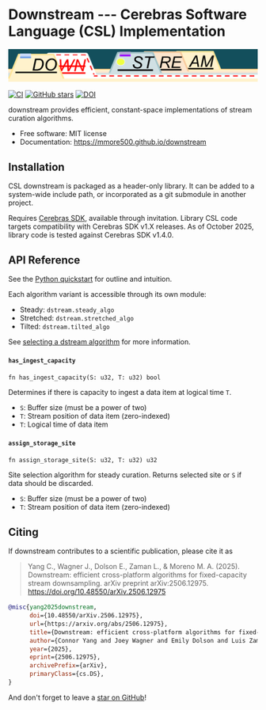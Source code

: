 # Downstream --- Cerebras Software Language (CSL) Implementation

![downstream wordmark](https://raw.githubusercontent.com/mmore500/downstream/master/docs/assets/downstream-wordmark.png)

[![CI](https://github.com/mmore500/downstream/actions/workflows/csl-ci.yaml/badge.svg?branch=csl)](https://github.com/mmore500/downstream/actions/workflows/csl-ci.yaml?query=branch:csl)
[![GitHub stars](https://img.shields.io/github/stars/mmore500/downstream.svg?style=flat-square&logo=github&label=Stars&logoColor=white)](https://github.com/mmore500/downstream)
[![DOI](https://zenodo.org/badge/776865597.svg)](https://zenodo.org/doi/10.5281/zenodo.10866541)

downstream provides efficient, constant-space implementations of stream curation algorithms.

-   Free software: MIT license
-   Documentation: <https://mmore500.github.io/downstream>

## Installation

CSL downstream is packaged as a header-only library.
It can be added to a system-wide include path, or incorporated as a git submodule in another project.

Requires [Cerebras SDK](https://www.cerebras.net/developers/sdk-request/), available through invitation.
Library CSL code targets compatibility with Cerebras SDK v1.X releases.
As of October 2025, library code is tested against Cerebras SDK v1.4.0.

## API Reference

See the [Python quickstart](https://mmore500.github.io/downstream/quickstart) for outline and intuition.

Each algorithm variant is accessible through its own module:

* Steady: `dstream.steady_algo`
* Stretched: `dstream.stretched_algo`
* Tilted: `dstream.tilted_algo`

See [selecting a dstream algorithm](https://mmore500.github.io/downstream/algorithm) for more information.

#### `has_ingest_capacity`
```csl
fn has_ingest_capacity(S: u32, T: u32) bool
```
Determines if there is capacity to ingest a data item at logical time `T`.

* `S`: Buffer size (must be a power of two)
* `T`: Stream position of data item (zero-indexed)
* `T`: Logical time of data item

#### `assign_storage_site`
```csl
fn assign_storage_site(S: u32, T: u32) u32
```
Site selection algorithm for steady curation.
Returns selected site or `S` if data should be discarded.

* `S`: Buffer size (must be a power of two)
* `T`: Stream position of data item (zero-indexed)
## Citing

If downstream contributes to a scientific publication, please cite it as

> Yang C., Wagner J., Dolson E., Zaman L., & Moreno M. A. (2025). Downstream: efficient cross-platform algorithms for fixed-capacity stream downsampling. arXiv preprint arXiv:2506.12975. https://doi.org/10.48550/arXiv.2506.12975

```bibtex
@misc{yang2025downstream,
      doi={10.48550/arXiv.2506.12975},
      url={https://arxiv.org/abs/2506.12975},
      title={Downstream: efficient cross-platform algorithms for fixed-capacity stream downsampling},
      author={Connor Yang and Joey Wagner and Emily Dolson and Luis Zaman and Matthew Andres Moreno},
      year={2025},
      eprint={2506.12975},
      archivePrefix={arXiv},
      primaryClass={cs.DS},
}
```

And don't forget to leave a [star on GitHub](https://github.com/mmore500/downstream/stargazers)!
